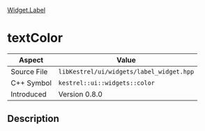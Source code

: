 [Widget.Label](index.md)
# textColor
| Aspect | Value |
| --- | --- |
| Source File | `libKestrel/ui/widgets/label_widget.hpp` |
| C++ Symbol | `kestrel::ui::widgets::color` |
| Introduced | Version 0.8.0 |
## Description
